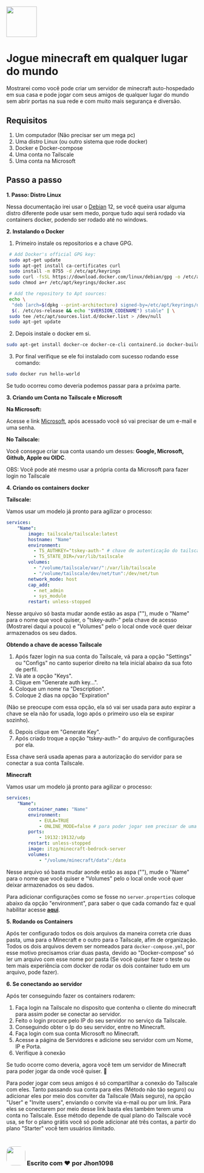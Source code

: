 # [<img src="https://logos-world.net/wp-content/uploads/2020/05/Minecraft-Logo-700x394.png" height="80">](https://www.minecraft.net/pt-br)
# Jogue minecraft em qualquer lugar do mundo

Mostrarei como você pode criar um servidor de minecraft auto-hospedado em sua casa e pode jogar com seus amigos de qualquer lugar do mundo sem abrir portas na sua rede e com muito mais segurança e diversão.

## Requisitos

1. Um computador (Não precisar ser um mega pc)
2. Uma distro Linux (ou outro sistema que rode docker)
3. Docker e Docker-compose 
4. Uma conta no Tailscale
5. Uma conta na Microsoft

## Passo a passo

**1. Passo: Distro Linux**

Nessa documentação irei usar o [Debian](www.debian.org) 12, se você queira usar alguma distro diferente pode usar sem medo, porque tudo aqui será rodado via containers docker, podendo ser rodado até no windows.

**2. Instalando o Docker**

1. Primeiro instale os repositorios e a chave GPG.
```bash
 # Add Docker's official GPG key:
 sudo apt-get update
 sudo apt-get install ca-certificates curl
 sudo install -m 0755 -d /etc/apt/keyrings
 sudo curl -fsSL https://download.docker.com/linux/debian/gpg -o /etc/apt/keyrings/docker.asc
 sudo chmod a+r /etc/apt/keyrings/docker.asc

 # Add the repository to Apt sources:
 echo \
  "deb [arch=$(dpkg --print-architecture) signed-by=/etc/apt/keyrings/docker.asc] https://download.docker.com/linux/debian \
  $(. /etc/os-release && echo "$VERSION_CODENAME") stable" | \
 sudo tee /etc/apt/sources.list.d/docker.list > /dev/null
 sudo apt-get update
```

2. Depois instale o docker em si.

```bash
sudo apt-get install docker-ce docker-ce-cli containerd.io docker-buildx-plugin docker-compose-plugin
```

3. Por final verifique se ele foi instalado com sucesso rodando esse comando:

```bash
sudo docker run hello-world
```


Se tudo ocorreu como deveria podemos passar para a próxima parte.

**3. Criando um Conta no Tailscale e Microsoft**

**Na Microsoft:**

Acesse e link [Microsoft](https://www.microsoft.com/pt-br), após acessado você só vai precisar de um e-mail e uma senha.


**No Tailscale:**

Você consegue criar sua conta usando um desses: **Google, Microsoft, Github, Apple ou OIDC**.

OBS: Você pode até mesmo usar a própria conta da Microsoft para fazer login no Tailscale

**4. Criando os containers docker**

**Tailscale:**

Vamos usar um modelo já pronto para agilizar o processo:
```yml
services:
    "Name":
        image: tailscale/tailscale:latest
        hostname: "Name"
        environment:
          - TS_AUTHKEY="tskey-auth-" # chave de autenticação do tailscale
          - TS_STATE_DIR=/var/lib/tailscale
        volumes:
          - "/volume/tailscale/var/":/var/lib/tailscale
          - "/volume/tailscale/dev/net/tun":/dev/net/tun
        network_mode: host
        cap_add:
          - net_admin
          - sys_module
        restart: unless-stopped
```

Nesse arquivo só basta mudar aonde estão as aspa (""), mude o "Name" para o nome que você quiser, o "tskey-auth-" pela chave de acesso (Mostrarei daqui a pouco) e "Volumes" pelo o local onde você quer deixar armazenados os seu dados.

**Obtendo a chave de acesso Tailscale**

1. Após fazer login na sua conta do Tailscale, vá para a opção "Settings" ou "Configs" no canto superior direito na tela inicial abaixo da sua foto de perfil.
2. Vá ate a opção "Keys".
3. Clique em "Generate auth key...".
4. Coloque um nome na "Description".
5. Coloque 2 dias na opção "Expiration"

(Não se preocupe com essa opção, ela só vai ser usada para auto expirar a chave se ela não for usada, logo após o primeiro uso ela se expirar sozinho).

6. Depois clique em "Generate Key".
7. Após criado troque a opção "tskey-auth-" do arquivo de configurações por ela.

Essa chave será usada apenas para a autorização do servidor para se conectar a sua conta Tailscale.

**Minecraft**

Vamos usar um modelo já pronto para agilizar o processo:
```yaml
services:
    "Name":
        container_name: "Name"
        environment:
            - EULA=TRUE
            - ONLINE_MODE=false # para poder jogar sem precisar de uma conta na microsoft
        ports:
            - 19132:19132/udp
        restart: unless-stopped
        image: itzg/minecraft-bedrock-server
        volumes:
            - "/volume/minecraft/data":/data
```


Nesse arquivo só basta mudar aonde estão as aspa (""), mude o "Name" para o nome que você quiser e "Volumes" pelo o local onde você quer deixar armazenados os seu dados.

Para adicionar configurações como se fosse no ```server.properties``` coloque abaixo da opção "environment", para saber o que cada comando faz e qual habilitar acesse **[aqui](https://minecraft.fandom.com/wiki/Server.properties#Bedrock_Edition_3)**.

**5. Rodando os Containers**

Após ter configurado todos os dois arquivos da maneira correta crie duas pasta, uma para o Minecraft e o outro para o Tailscale, afim de organização. Todos os dois arquivos devem ser nomeados para ```docker-compose.yml```, por esse motivo precisamos criar duas pasta, devido ao "Docker-compose" só ler um arquivo com esse nome por pasta (Se você quiser fazer o teste ou tem mais experiência com docker de rodar os dois container tudo em um arquivo, pode fazer).

**6. Se conectando ao servidor**

Após ter conseguindo fazer os containers rodarem: 
1. Faça login na Tailscale no disposito que contenha o cliente do minecraft para assim poder se conectar ao servidor. 
2. Feito o login procure pelo IP do seu servidor no serviço da Tailscale. 
3. Conseguindo obter o Ip do seu servidor, entre no Minecraft.
4. Faça login com sua conta Microsoft no Minecraft.
5. Acesse a página de Servidores e adicione seu servidor com um Nome, IP e Porta.
6. Verifique à conexão

Se tudo ocorre como deveria, agora você tem um servidor de Minecraft para poder jogar da onde você quiser. 🎉 

Para poder jogar com seus amigos é só compartilhar a conexão do Tailscale com eles. Tanto passando sua conta para eles (Método não tão seguro) ou adicionar eles por meio dos conviter da Tailscale (Mais seguro), na opção "User" e "Invite users", enviando o convite via e-mail ou por um link. Para eles se conectarem por meio desse link basta eles também terem uma conta no Tailscale. Esse método depende de qual plano do Tailscale você usa, se for o plano grátis você só pode adicionar até três contas, a partir do plano "Starter" você tem usuários ilimitado.

#

### [<img src="https://avatars.githubusercontent.com/u/93058539?v=4" height="50" style="border-radius: 30%">](https://github.com/Jhon1098) **Escrito com ❤️ por Jhon1098** 